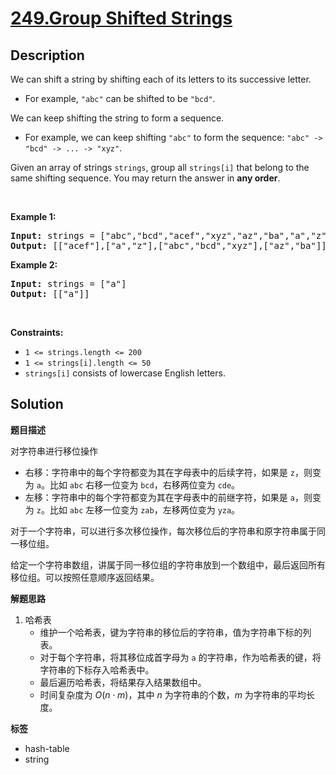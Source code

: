 # [249.Group Shifted Strings](https://leetcode.com/problems/group-shifted-strings/description/)

## Description

<p>We can shift a string by shifting each of its letters to its successive letter.</p>

<ul>
  <li>For example, <code>&quot;abc&quot;</code> can be shifted to be <code>&quot;bcd&quot;</code>.</li>
</ul>

<p>We can keep shifting the string to form a sequence.</p>

<ul>
  <li>For example, we can keep shifting <code>&quot;abc&quot;</code> to form the sequence: <code>&quot;abc&quot; -&gt; &quot;bcd&quot; -&gt; ... -&gt; &quot;xyz&quot;</code>.</li>
</ul>

<p>Given an array of strings <code>strings</code>, group all <code>strings[i]</code> that belong to the same shifting sequence. You may return the answer in <strong>any order</strong>.</p>

<p>&nbsp;</p>
<p><strong class="example">Example 1:</strong></p>
<pre><strong>Input:</strong> strings = ["abc","bcd","acef","xyz","az","ba","a","z"]
<strong>Output:</strong> [["acef"],["a","z"],["abc","bcd","xyz"],["az","ba"]]
</pre><p><strong class="example">Example 2:</strong></p>
<pre><strong>Input:</strong> strings = ["a"]
<strong>Output:</strong> [["a"]]
</pre>
<p>&nbsp;</p>
<p><strong>Constraints:</strong></p>

<ul>
  <li><code>1 &lt;= strings.length &lt;= 200</code></li>
  <li><code>1 &lt;= strings[i].length &lt;= 50</code></li>
  <li><code>strings[i]</code> consists of lowercase English letters.</li>
</ul>

## Solution

**题目描述**

对字符串进行移位操作

- 右移：字符串中的每个字符都变为其在字母表中的后续字符，如果是 `z`，则变为 `a`。比如 `abc` 右移一位变为 `bcd`，右移两位变为 `cde`。
- 左移：字符串中的每个字符都变为其在字母表中的前继字符，如果是 `a`，则变为 `z`。比如 `abc` 左移一位变为 `zab`，左移两位变为 `yza`。

对于一个字符串，可以进行多次移位操作，每次移位后的字符串和原字符串属于同一移位组。

给定一个字符串数组，讲属于同一移位组的字符串放到一个数组中，最后返回所有移位组。可以按照任意顺序返回结果。

**解题思路**

1. 哈希表
   - 维护一个哈希表，键为字符串的移位后的字符串，值为字符串下标的列表。
   - 对于每个字符串，将其移位成首字母为 `a` 的字符串，作为哈希表的键，将字符串的下标存入哈希表中。
   - 最后遍历哈希表，将结果存入结果数组中。
   - 时间复杂度为 $O(n \cdot m)$，其中 $n$ 为字符串的个数，$m$ 为字符串的平均长度。

**标签**

- hash-table
- string
